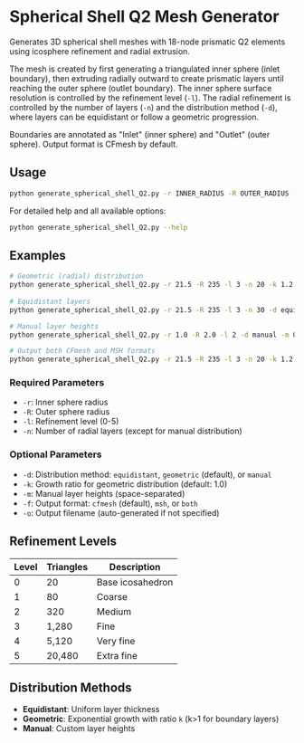 # Spherical Shell Q2 Mesh Generator

Generates 3D spherical shell meshes with 18-node prismatic Q2 elements using icosphere refinement and radial extrusion.

The mesh is created by first generating a triangulated inner sphere (inlet boundary), then extruding radially outward to create prismatic layers until reaching the outer sphere (outlet boundary). The inner sphere surface resolution is controlled by the refinement level (`-l`). The radial refinement is controlled by the number of layers (`-n`) and the distribution method (`-d`), where layers can be equidistant or follow a geometric progression. 

Boundaries are annotated as "Inlet" (inner sphere) and "Outlet" (outer sphere). Output format is CFmesh by default.

## Usage

```bash
python generate_spherical_shell_Q2.py -r INNER_RADIUS -R OUTER_RADIUS -l REFINEMENT_LEVEL -n NUM_LAYERS [options]
```

For detailed help and all available options:
```bash
python generate_spherical_shell_Q2.py --help
```

## Examples

```bash
# Geometric (radial) distribution 
python generate_spherical_shell_Q2.py -r 21.5 -R 235 -l 3 -n 20 -k 1.2
 
# Equidistant layers
python generate_spherical_shell_Q2.py -r 21.5 -R 235 -l 3 -n 30 -d equidistant

# Manual layer heights
python generate_spherical_shell_Q2.py -r 1.0 -R 2.0 -l 2 -d manual -m 0.3 0.4 0.3

# Output both CFmesh and MSH formats
python generate_spherical_shell_Q2.py -r 21.5 -R 235 -l 3 -n 20 -k 1.2 -f both
```

### Required Parameters
- `-r`: Inner sphere radius
- `-R`: Outer sphere radius  
- `-l`: Refinement level (0-5)
- `-n`: Number of radial layers (except for manual distribution)

### Optional Parameters
- `-d`: Distribution method: `equidistant`, `geometric` (default), or `manual`
- `-k`: Growth ratio for geometric distribution (default: 1.0)
- `-m`: Manual layer heights (space-separated)
- `-f`: Output format: `cfmesh` (default), `msh`, or `both`
- `-o`: Output filename (auto-generated if not specified)

## Refinement Levels

| Level | Triangles | Description      |
|-------|-----------|------------------|
| 0     | 20        | Base icosahedron |
| 1     | 80        | Coarse           |
| 2     | 320       | Medium           |
| 3     | 1,280     | Fine             |
| 4     | 5,120     | Very fine        |
| 5     | 20,480    | Extra fine       |

## Distribution Methods

- **Equidistant**: Uniform layer thickness
- **Geometric**: Exponential growth with ratio `k` (k>1 for boundary layers)
- **Manual**: Custom layer heights

